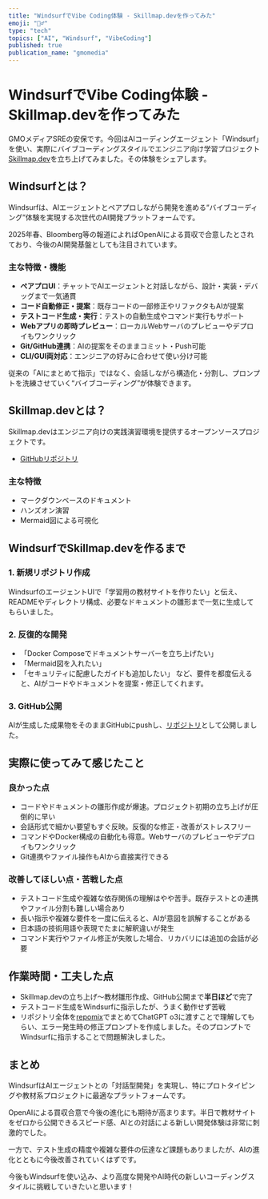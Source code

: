 ```yaml
---
title: "WindsurfでVibe Coding体験 - Skillmap.devを作ってみた"
emoji: "🏄‍♂️"
type: "tech"
topics: ["AI", "Windsurf", "VibeCoding"]
published: true
publication_name: "gmomedia"
---
```


# WindsurfでVibe Coding体験 - Skillmap.devを作ってみた

GMOメディアSREの安保です。今回はAIコーディングエージェント「Windsurf」を使い、実際にバイブコーディングスタイルでエンジニア向け学習プロジェクト[Skillmap.dev](https://github.com/atsushi-ambo/skillmap.dev)を立ち上げてみました。その体験をシェアします。

## Windsurfとは？

Windsurfは、AIエージェントとペアプロしながら開発を進める“バイブコーディング”体験を実現する次世代のAI開発プラットフォームです。

2025年春、Bloomberg等の報道によればOpenAIによる買収で合意したとされており、今後のAI開発基盤としても注目されています。

### 主な特徴・機能
- **ペアプロUI**：チャットでAIエージェントと対話しながら、設計・実装・デバッグまで一気通貫
- **コード自動修正・提案**：既存コードの一部修正やリファクタもAIが提案
- **テストコード生成・実行**：テストの自動生成やコマンド実行もサポート
- **Webアプリの即時プレビュー**：ローカルWebサーバのプレビューやデプロイもワンクリック
- **Git/GitHub連携**：AIの提案をそのままコミット・Push可能
- **CLI/GUI両対応**：エンジニアの好みに合わせて使い分け可能

従来の「AIにまとめて指示」ではなく、会話しながら構造化・分割し、プロンプトを洗練させていく“バイブコーディング”が体験できます。

## Skillmap.devとは？

Skillmap.devはエンジニア向けの実践演習環境を提供するオープンソースプロジェクトです。  
- [GitHubリポジトリ](https://github.com/atsushi-ambo/skillmap.dev)

### 主な特徴
- マークダウンベースのドキュメント
- ハンズオン演習
- Mermaid図による可視化

## WindsurfでSkillmap.devを作るまで

### 1. 新規リポジトリ作成

WindsurfのエージェントUIで「学習用の教材サイトを作りたい」と伝え、READMEやディレクトリ構成、必要なドキュメントの雛形まで一気に生成してもらいました。

### 2. 反復的な開発

- 「Docker Composeでドキュメントサーバーを立ち上げたい」
- 「Mermaid図を入れたい」
- 「セキュリティに配慮したガイドも追加したい」
など、要件を都度伝えると、AIがコードやドキュメントを提案・修正してくれます。

### 3. GitHub公開

AIが生成した成果物をそのままGitHubにpushし、[リポジトリ](https://github.com/atsushi-ambo/skillmap.dev)として公開しました。

## 実際に使ってみて感じたこと

### 良かった点

- コードやドキュメントの雛形作成が爆速。プロジェクト初期の立ち上げが圧倒的に早い
- 会話形式で細かい要望もすぐ反映。反復的な修正・改善がストレスフリー
- コマンドやDocker構成の自動化も得意。Webサーバのプレビューやデプロイもワンクリック
- Git連携やファイル操作もAIから直接実行できる

### 改善してほしい点・苦戦した点

- テストコード生成や複雑な依存関係の理解はやや苦手。既存テストとの連携やファイル分割も難しい場合あり
- 長い指示や複雑な要件を一度に伝えると、AIが意図を誤解することがある
- 日本語の技術用語や表現でたまに解釈違いが発生
- コマンド実行やファイル修正が失敗した場合、リカバリには追加の会話が必要

## 作業時間・工夫した点

- Skillmap.devの立ち上げ～教材雛形作成、GitHub公開まで**半日ほど**で完了
- テストコード生成をWindsurfに指示したが、うまく動作せず苦戦
- リポジトリ全体を[repomix](https://github.com/yamadashy/repomix)でまとめてChatGPT o3に渡すことで理解してもらい、エラー発生時の修正プロンプトを作成しました。そのプロンプトでWindsurfに指示することで問題解決しました。

## まとめ

WindsurfはAIエージェントとの「対話型開発」を実現し、特にプロトタイピングや教材系プロジェクトに最適なプラットフォームです。

OpenAIによる買収合意で今後の進化にも期待が高まります。半日で教材サイトをゼロから公開できるスピード感、AIとの対話による新しい開発体験は非常に刺激的でした。

一方で、テスト生成の精度や複雑な要件の伝達など課題もありましたが、AIの進化とともに今後改善されていくはずです。

今後もWindsurfを使い込み、より高度な開発やAI時代の新しいコーディングスタイルに挑戦していきたいと思います！
